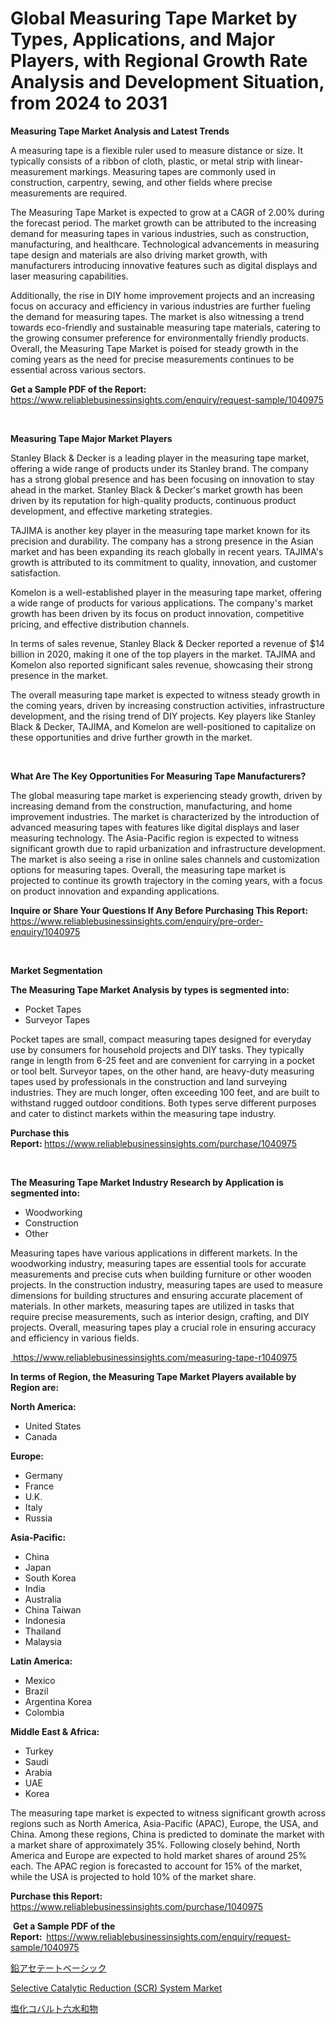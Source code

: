<p><h1>Global Measuring Tape Market by Types, Applications, and Major Players, with Regional Growth Rate Analysis and Development Situation, from 2024 to 2031</h1></p><p><strong>Measuring Tape Market Analysis and Latest Trends</strong></p>
<p><p>A measuring tape is a flexible ruler used to measure distance or size. It typically consists of a ribbon of cloth, plastic, or metal strip with linear-measurement markings. Measuring tapes are commonly used in construction, carpentry, sewing, and other fields where precise measurements are required.</p><p>The Measuring Tape Market is expected to grow at a CAGR of 2.00% during the forecast period. The market growth can be attributed to the increasing demand for measuring tapes in various industries, such as construction, manufacturing, and healthcare. Technological advancements in measuring tape design and materials are also driving market growth, with manufacturers introducing innovative features such as digital displays and laser measuring capabilities.</p><p>Additionally, the rise in DIY home improvement projects and an increasing focus on accuracy and efficiency in various industries are further fueling the demand for measuring tapes. The market is also witnessing a trend towards eco-friendly and sustainable measuring tape materials, catering to the growing consumer preference for environmentally friendly products. Overall, the Measuring Tape Market is poised for steady growth in the coming years as the need for precise measurements continues to be essential across various sectors.</p></p>
<p><strong>Get a Sample PDF of the Report:&nbsp;</strong> <a href="https://www.reliablebusinessinsights.com/enquiry/request-sample/1040975">https://www.reliablebusinessinsights.com/enquiry/request-sample/1040975</a></p>
<p>&nbsp;</p>
<p><strong>Measuring Tape Major Market Players</strong></p>
<p><p>Stanley Black & Decker is a leading player in the measuring tape market, offering a wide range of products under its Stanley brand. The company has a strong global presence and has been focusing on innovation to stay ahead in the market. Stanley Black & Decker's market growth has been driven by its reputation for high-quality products, continuous product development, and effective marketing strategies.</p><p>TAJIMA is another key player in the measuring tape market known for its precision and durability. The company has a strong presence in the Asian market and has been expanding its reach globally in recent years. TAJIMA's growth is attributed to its commitment to quality, innovation, and customer satisfaction.</p><p>Komelon is a well-established player in the measuring tape market, offering a wide range of products for various applications. The company's market growth has been driven by its focus on product innovation, competitive pricing, and effective distribution channels.</p><p>In terms of sales revenue, Stanley Black & Decker reported a revenue of $14 billion in 2020, making it one of the top players in the market. TAJIMA and Komelon also reported significant sales revenue, showcasing their strong presence in the market.</p><p>The overall measuring tape market is expected to witness steady growth in the coming years, driven by increasing construction activities, infrastructure development, and the rising trend of DIY projects. Key players like Stanley Black & Decker, TAJIMA, and Komelon are well-positioned to capitalize on these opportunities and drive further growth in the market.</p></p>
<p>&nbsp;</p>
<p><strong>What Are The Key Opportunities For Measuring Tape Manufacturers?</strong></p>
<p><p>The global measuring tape market is experiencing steady growth, driven by increasing demand from the construction, manufacturing, and home improvement industries. The market is characterized by the introduction of advanced measuring tapes with features like digital displays and laser measuring technology. The Asia-Pacific region is expected to witness significant growth due to rapid urbanization and infrastructure development. The market is also seeing a rise in online sales channels and customization options for measuring tapes. Overall, the measuring tape market is projected to continue its growth trajectory in the coming years, with a focus on product innovation and expanding applications.</p></p>
<p><strong>Inquire or Share Your Questions If Any Before Purchasing This Report:</strong> <a href="https://www.reliablebusinessinsights.com/enquiry/pre-order-enquiry/1040975">https://www.reliablebusinessinsights.com/enquiry/pre-order-enquiry/1040975</a></p>
<p>&nbsp;</p>
<p><strong>Market Segmentation</strong></p>
<p><strong>The Measuring Tape Market Analysis by types is segmented into:</strong></p>
<p><ul><li>Pocket Tapes</li><li>Surveyor Tapes</li></ul></p>
<p><p>Pocket tapes are small, compact measuring tapes designed for everyday use by consumers for household projects and DIY tasks. They typically range in length from 6-25 feet and are convenient for carrying in a pocket or tool belt. Surveyor tapes, on the other hand, are heavy-duty measuring tapes used by professionals in the construction and land surveying industries. They are much longer, often exceeding 100 feet, and are built to withstand rugged outdoor conditions. Both types serve different purposes and cater to distinct markets within the measuring tape industry.</p></p>
<p><strong>Purchase this Report:&nbsp;</strong><a href="https://www.reliablebusinessinsights.com/purchase/1040975">https://www.reliablebusinessinsights.com/purchase/1040975</a></p>
<p>&nbsp;</p>
<p><strong>The Measuring Tape Market Industry Research by Application is segmented into:</strong></p>
<p><ul><li>Woodworking</li><li>Construction</li><li>Other</li></ul></p>
<p><p>Measuring tapes have various applications in different markets. In the woodworking industry, measuring tapes are essential tools for accurate measurements and precise cuts when building furniture or other wooden projects. In the construction industry, measuring tapes are used to measure dimensions for building structures and ensuring accurate placement of materials. In other markets, measuring tapes are utilized in tasks that require precise measurements, such as interior design, crafting, and DIY projects. Overall, measuring tapes play a crucial role in ensuring accuracy and efficiency in various fields.</p></p>
<p><a href="https://www.reliablebusinessinsights.com/measuring-tape-r1040975">&nbsp;https://www.reliablebusinessinsights.com/measuring-tape-r1040975</a></p>
<p><strong>In terms of Region, the Measuring Tape Market Players available by Region are:</strong></p>
<p>
    <p> <strong> North America: </strong>
        <ul>
            <li>United States</li>
            <li>Canada</li>
        </ul>
        </p> 
    <p> <strong> Europe: </strong>
        <ul>
            <li>Germany</li>
            <li>France</li>
            <li>U.K.</li>
            <li>Italy</li>
            <li>Russia</li>
        </ul>
        </p> 
    <p> <strong> Asia-Pacific: </strong>
        <ul>
            <li>China</li>
            <li>Japan</li>
            <li>South Korea</li>
            <li>India</li>
            <li>Australia</li>
            <li>China Taiwan</li>
            <li>Indonesia</li>
            <li>Thailand</li>
            <li>Malaysia</li>
        </ul>
        </p> 
    <p> <strong> Latin America: </strong>
        <ul>
            <li>Mexico</li>
            <li>Brazil</li>
            <li>Argentina Korea</li>
            <li>Colombia</li>
        </ul>
        </p> 
    <p> <strong> Middle East & Africa: </strong>
        <ul>
            <li>Turkey</li>
            <li>Saudi</li>
            <li>Arabia</li>
            <li>UAE</li>
            <li>Korea</li>
        </ul>
    </p>
    </p>
<p><p>The measuring tape market is expected to witness significant growth across regions such as North America, Asia-Pacific (APAC), Europe, the USA, and China. Among these regions, China is predicted to dominate the market with a market share of approximately 35%. Following closely behind, North America and Europe are expected to hold market shares of around 25% each. The APAC region is forecasted to account for 15% of the market, while the USA is projected to hold 10% of the market share.</p></p>
<p><strong>Purchase this Report: </strong><a href="https://www.reliablebusinessinsights.com/purchase/1040975">https://www.reliablebusinessinsights.com/purchase/1040975</a></p>
<p>&nbsp;<strong>Get a Sample PDF of the Report:&nbsp;&nbsp;</strong><a href="https://www.reliablebusinessinsights.com/enquiry/request-sample/1040975">https://www.reliablebusinessinsights.com/enquiry/request-sample/1040975</a></p>
<p><strong></strong></p>
<p><p><a href="https://github.com/KaydenJohns1964/Market-Research-Report-List-2/blob/main/9429720151906.md">鉛アセテートベーシック</a></p><p><a href="https://view.publitas.com/reportprime-1/future-trends-in-global-selective-catalytic-reduction-scr-system-market-market-insights-and-analysis-from-2024-to-2031-in-125-pages/">Selective Catalytic Reduction (SCR) System Market</a></p><p><a href="https://github.com/decker5351/Market-Research-Report-List-1/blob/main/1192936151907.md">塩化コバルト六水和物</a></p></p>